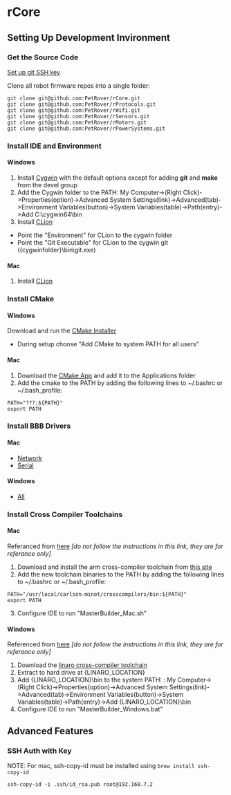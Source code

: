 # rCore


## Setting Up Development Invironment

### Get the Source Code
[Set up git SSH key](https://help.github.com/articles/generating-ssh-keys/)


Clone all robot firmware repos into a single folder:
```
git clone git@github.com:PetRover/rCore.git
git clone git@github.com:PetRover/rProtocols.git
git clone git@github.com:PetRover/rWifi.git
git clone git@github.com:PetRover/rSensors.git
git clone git@github.com:PetRover/rMotors.git
git clone git@github.com:PetRover/rPowerSystems.git
```

### Install IDE and Environment 

#### Windows
1. Install [Cygwin](https://cygwin.com/setup-x86_64.exe) with the default options except for adding **git** and **make** from the devel group 
2. Add the Cygwin folder to the PATH: My Computer->(Right Click)->Properties(option)->Advanced System Settings(link)->Advanced(tab)->Environment Variables(button)->System Variables(table)->Path(entry)->Add C:\cygwin64\bin
3. Install [CLion](http://download.jetbrains.com/cpp/clion-1.1.exe)
* Point the "Environment" for CLion to the cygwin folder 
* Point the "Git Executable" for CLion to the cygwin git ({cygwinfolder}\bin\git.exe) 

#### Mac
1. Install [CLion](http://download.jetbrains.com/cpp/CLion-1.1.dmg)

### Install CMake

#### Windows 
Download and run the [CMake Installer](http://www.cmake.org/files/v3.3/cmake-3.3.1-win32-x86.exe)
* During setup choose "Add CMake to system PATH for all users"

#### Mac
1. Download the [CMake App](http://www.cmake.org/files/v3.3/cmake-3.3.1-Darwin-x86_64.dmg) and add it to the Applications folder
2. Add the cmake to the PATH by adding the following lines to ~/.bashrc or ~/.bash_profile:
```shell
PATH="???:${PATH}"
export PATH
```

### Install BBB Drivers
#### Mac
* [Network](http://beagleboard.org/static/Drivers/MacOSX/RNDIS/HoRNDIS.pkg)
* [Serial](http://beagleboard.org/static/Drivers/MacOSX/FTDI/FTDI_Ser.dmg)

#### Windows
* [All](http://beagleboard.org/static/Drivers/Windows/BONE_D64.exe)

### Install Cross Compiler Toolchains 

#### Mac
Referanced from [here](http://tblog.rool.at/?p=57) *[do not follow the instructions in this link, they are for referance only]*

1. Download and install the arm cross-compiler toolchain from [this site](http://www.carlson-minot.com/downloads/arm-2014.05-29-arm-none-linux-gnueabi.osx.intelx86.bin.pkg)
2. Add the new toolchain binaries to the PATH by adding the following lines to ~/.bashrc or ~/.bash_profile:
```shell
PATH="/usr/local/carlson-minot/crosscompilers/bin:${PATH}"
export PATH
```
3. Configure IDE to run "MasterBuilder_Mac.sh"

#### Windows 
Referenced from [here](http://jkuhlm.bplaced.net/hellobone/) *[do not follow the instructions in this link, they are for referance only]*

1. Download the [linaro cross-compiler toolchain](http://releases.linaro.org/13.09/components/toolchain/binaries/gcc-linaro-arm-linux-gnueabihf-4.8-2013.09_win32.zip)
2. Extract to hard drive at {LINARO_LOCATION}
3. Add {LINARO_LOCATION}\bin to the system PATH: : My Computer->(Right Click)->Properties(option)->Advanced System Settings(link)->Advanced(tab)->Environment Variables(button)->System Variables(table)->Path(entry)->Add {LINARO_LOCATION}\bin
4. Configure IDE to run "MasterBuilder_Windows.bat"

## Advanced Features
### SSH Auth with Key
 NOTE: For mac, ssh-copy-id must be installed using ```brew install ssh-copy-id```
```shell
ssh-copy-id -i .ssh/id_rsa.pub root@192.168.7.2
```

